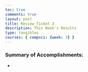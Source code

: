 ```yaml
---
toc: true
comments: true
layout: post
title: Review Ticket 3
description: This Week's Results
type: tangibles
courses: { compsci: {week: 3} }
---
```


### Summary of Accomplishments:
> 
- 